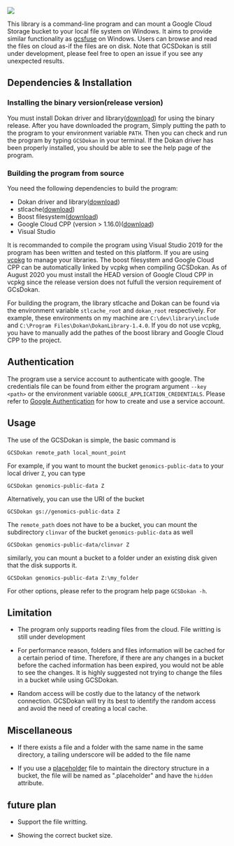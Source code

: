 <p align="left">
    <img src="https://img.shields.io/badge/version-1.0.1-brightgreen">
</p>

This library is a command-line program and can mount a Google Cloud Storage bucket to your local file system on Windows. It aims to provide similar functionality as [gcsfuse][gcsfuse] on Windows. Users can browse and read the files on cloud as-if the files are on disk. Note that GCSDokan is still under development, please feel free to open an issue if you see any unexpected results. 

[gcsfuse]: https://github.com/GoogleCloudPlatform/gcsfuse

## Dependencies & Installation
### Installing the binary version(release version)
You must install Dokan driver and library([download](https://dokan-dev.github.io/)) for using the binary release. After you have downloaded the program, Simply putting the path to the program to your environment variable `PATH`. Then you can check and run the program by typing `GCSDokan` in your terminal. If the Dokan driver has been properly installed, you should be able to see the help page of the program.


### Building the program from source
You need the following dependencies to build the program:

* Dokan driver and library([download](https://dokan-dev.github.io/))
* stlcache([download](https://github.com/akashihi/stlcache))
* Boost filesystem([download](https://www.boost.org/))
* Google Cloud CPP (version > 1.16.0)([download](https://github.com/googleapis/google-cloud-cpp))
* Visual Studio

It is recommanded to compile the program using Visual Studio 2019 for the program has been written and tested on this platform. If you are using [vcpkg](vcpkg) to manage your libraries. The boost filesystem and Google Cloud CPP can be automatically linked by vcpkg when compiling GCSDokan. As of August 2020 you must install the HEAD version of Google Cloud CPP in vcpkg since the release version does not fulfull the version requirement of GCsDokan.

For building the program, the library stlcache and Dokan can be found via the environment variable `stlcache_root` and `dokan_root` respectively. For example, these environments on my machine are `C:\dev\library\include` and `C:\Program Files\Dokan\DokanLibrary-1.4.0`. If you do not use vcpkg, you have to manually add the pathes of the boost library and Google Cloud CPP to the project.

[vcpkg]: https://github.com/microsoft/vcpkg

## Authentication
The program use a service account to authenticate with google. The credentials file can be found from either the program argument `--key <path>` or the environment variable `GOOGLE_APPLICATION_CREDENTIALS`. Please refer to [Google Authentication][] for how to create and use a service account.


[Google Authentication]: https://cloud.google.com/docs/authentication/production

## Usage
The use of the GCSDokan is simple, the basic command is
```
GCSDokan remote_path local_mount_point
```
For example, if you want to mount the bucket `genomics-public-data` to your local driver `Z`, you can type
```
GCSDokan genomics-public-data Z
```
Alternatively, you can use the URI of the bucket
```
GCSDokan gs://genomics-public-data Z
```
The `remote_path` does not have to be a bucket, you can mount the subdirectory `clinvar` of the bucket `genomics-public-data` as well
```
GCSDokan genomics-public-data/clinvar Z
```
similarly, you can mount a bucket to a folder under an existing disk given that the disk supports it.
```
GCSDokan genomics-public-data Z:\my_folder
```
For other options, please refer to the program help page `GCSDokan -h`.

## Limitation
* The program only supports reading files from the cloud. File writting is still under development

* For performance reason, folders and files information will be cached for a certain period of time. Therefore, if there are any changes in a bucket before the cached information has been expired, you would not be able to see the changes. It is highly suggested not trying to change the files in a bucket while using GCSDokan.  

* Random access will be costly due to the latancy of the network connection. GCSDokan will try its best to identify the random access and avoid the need of creating a local cache.

## Miscellaneous
* If there exists a file and a folder with the same name in the same directory, a tailing underscore will be added to the file name

* If you use a [placeholder][placeholder] file to maintain the directory structure in a bucket, the file will be named as ".placeholder" and have the `hidden` attribute.

[placeholder]: https://cloud.google.com/storage/docs/gsutil/addlhelp/HowSubdirectoriesWork

## future plan

* Support the file writting.

* Showing the correct bucket size.
